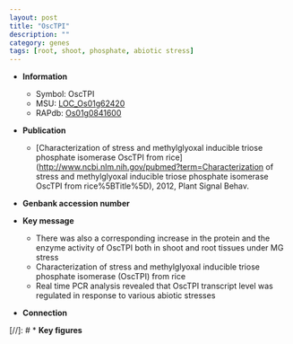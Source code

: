 ```yaml
---
layout: post
title: "OscTPI"
description: ""
category: genes
tags: [root, shoot, phosphate, abiotic stress]
---
```


* **Information**  
    + Symbol: OscTPI  
    + MSU: [LOC_Os01g62420](http://rice.uga.edu/cgi-bin/ORF_infopage.cgi?orf=LOC_Os01g62420)  
    + RAPdb: [Os01g0841600](https://rapdb.dna.affrc.go.jp/locus/?name=Os01g0841600)  

* **Publication**  
    + [Characterization of stress and methylglyoxal inducible triose phosphate isomerase OscTPI from rice](http://www.ncbi.nlm.nih.gov/pubmed?term=Characterization of stress and methylglyoxal inducible triose phosphate isomerase OscTPI from rice%5BTitle%5D), 2012, Plant Signal Behav.

* **Genbank accession number**  

* **Key message**  
    + There was also a corresponding increase in the protein and the enzyme activity of OscTPI both in shoot and root tissues under MG stress
    + Characterization of stress and methylglyoxal inducible triose phosphate isomerase (OscTPI) from rice
    + Real time PCR analysis revealed that OscTPI transcript level was regulated in response to various abiotic stresses

* **Connection**  

[//]: # * **Key figures**  



